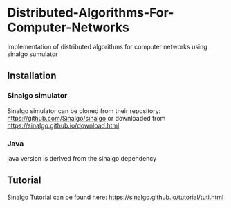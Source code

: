 # Distributed-Algorithms-For-Computer-Networks

Implementation of distributed algorithms for computer networks using sinalgo sumulator

## Installation

### Sinalgo simulator

Sinalgo simulator can be cloned from their repository: https://github.com/Sinalgo/sinalgo
or downloaded from https://sinalgo.github.io/download.html

### Java
java version is derived from the sinalgo dependency

## Tutorial

Sinalgo Tutorial can be found here: https://sinalgo.github.io/tutorial/tuti.html
